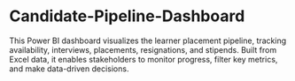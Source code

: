 # Candidate-Pipeline-Dashboard
This Power BI dashboard visualizes the learner placement pipeline, tracking availability, interviews, placements, resignations, and stipends. Built from Excel data, it enables stakeholders to monitor progress, filter key metrics, and make data-driven decisions.
